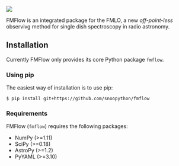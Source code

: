 ![](https://github.com/snoopython/fmflow/wiki/images/fmflow-logo.png)

FMFlow is an integrated package for the FMLO, a new *off-point-less* observivg method for single dish spectroscopy in radio astronomy.

## Installation

Currently FMFlow only provides its core Python package `fmflow`.

### Using pip

The easiest way of installation is to use pip:

`$ pip install git+https://github.com/snoopython/fmflow`

### Requirements

FMFlow (`fmflow`) requires the following packages:

+ NumPy (>=1.11)
+ SciPy (>=0.18)
+ AstroPy (>=1.2)
+ PyYAML (>=3.10)

